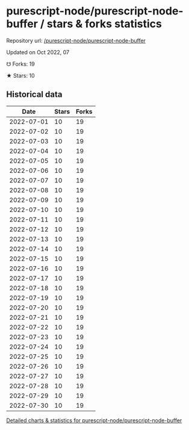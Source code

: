 # purescript-node/purescript-node-buffer / stars & forks statistics

Repository url: [/purescript-node/purescript-node-buffer](https://github.com/purescript-node/purescript-node-buffer)

Updated on Oct 2022, 07

☋ Forks: 19

★ Stars: 10

## Historical data
| Date | Stars | Forks |
|------|-------|-------|
| 2022-07-01 | 10 | 19 | 
| 2022-07-02 | 10 | 19 | 
| 2022-07-03 | 10 | 19 | 
| 2022-07-04 | 10 | 19 | 
| 2022-07-05 | 10 | 19 | 
| 2022-07-06 | 10 | 19 | 
| 2022-07-07 | 10 | 19 | 
| 2022-07-08 | 10 | 19 | 
| 2022-07-09 | 10 | 19 | 
| 2022-07-10 | 10 | 19 | 
| 2022-07-11 | 10 | 19 | 
| 2022-07-12 | 10 | 19 | 
| 2022-07-13 | 10 | 19 | 
| 2022-07-14 | 10 | 19 | 
| 2022-07-15 | 10 | 19 | 
| 2022-07-16 | 10 | 19 | 
| 2022-07-17 | 10 | 19 | 
| 2022-07-18 | 10 | 19 | 
| 2022-07-19 | 10 | 19 | 
| 2022-07-20 | 10 | 19 | 
| 2022-07-21 | 10 | 19 | 
| 2022-07-22 | 10 | 19 | 
| 2022-07-23 | 10 | 19 | 
| 2022-07-24 | 10 | 19 | 
| 2022-07-25 | 10 | 19 | 
| 2022-07-26 | 10 | 19 | 
| 2022-07-27 | 10 | 19 | 
| 2022-07-28 | 10 | 19 | 
| 2022-07-29 | 10 | 19 | 
| 2022-07-30 | 10 | 19 | 


[Detailed charts & statistics for purescript-node/purescript-node-buffer](https://reviewgithub.com/rep/purescript-node/purescript-node-buffer)
